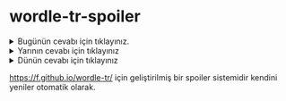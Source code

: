 # wordle-tr-spoiler

<details>
  <summary>Bugünün cevabı için tıklayınız.</summary>
  <br>
    <b> makat </b>
</details>

<details>
  <summary>Yarının cevabı için tıklayınız</summary>
  <br>
   <b> memur </b>
</details>

<details>
  <summary>Dünün cevabı için tıklayınız </summary>
  <br>
  <b> aspur </b>
</details>

https://f.github.io/wordle-tr/ için geliştirilmiş bir spoiler sistemidir kendini yeniler otomatik olarak.

